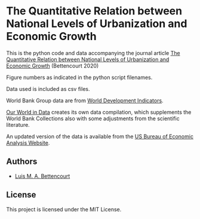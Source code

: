 # The Quantitative Relation between National Levels of Urbanization and Economic Growth

This is the python code and data accompanying the journal article [The Quantitative Relation between National Levels of Urbanization and Economic Growth](https://papers.ssrn.com/sol3/papers.cfm?abstract_id=3547064) (Bettencourt 2020)

Figure numbers as indicated in the python script filenames.

Data used is included as csv files. 

World Bank Group data are from [World Development Indicators](http://datatopics.worldbank.org/world-development-indicators/).

[Our World in Data](https://ourworldindata.org/grapher/urbanization-vs-gdp) creates its own data compilation, which supplements the World Bank Collections also with some adjustments from the scientific literature. 

An updated version of the data is available from the [US Bureau of Economic Analysis Website](https://apps.bea.gov/itable/iTable.cfm?ReqID=70&step=1).

## Authors

* [Luis M. A. Bettencourt](https://twitter.com/BettencourtLuis)

## License

This project is licensed under the MIT License.
